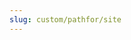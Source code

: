 ```yaml
---
slug: custom/pathfor/site
---
```

<DocSection type="function" name="function_with_types_in_docstring" module="test_lib.example" heading_level="3">
<SigArgSection>
<SigArg name="param1" /><SigArg name="param2" />
</SigArgSection>
<Description summary="Example function with types documented in the docstring." extended_summary="`PEP 484`_ type annotations are supported. If attribute, parameter, and\nreturn types are annotated according to `PEP 484`_, they do not need to be\nincluded in the docstring:" />
<ParamSection name="Parameters">
	<Parameter name="param1" type="int" desc="The first parameter. something something\nsecond line. foo" />
	<Parameter name="param2" type="str" desc="The second parameter." />
</ParamSection>
<ParamSection name="Returns">
	<Parameter type="bool" desc="True if successful, False otherwise." />
</ParamSection>
</DocSection>